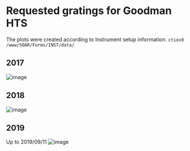 # Requested gratings for Goodman HTS

The plots were created according to Instrument setup information.
```ctios0 /www/SOAR/Forms/INST/data/```

## 2017
![image](requested-gratings-2017.png)


## 2018
![image](requested-gratings-2018.png)


## 2019
Up to 2019/09/11
![image](requested-gratings-2019.png)